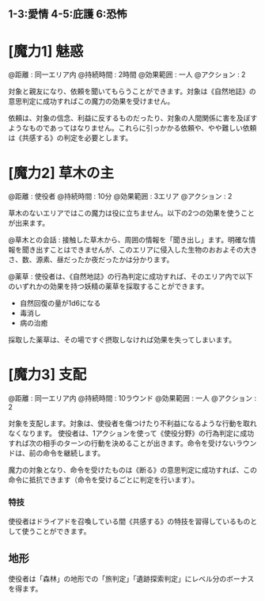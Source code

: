 ## 1-3:愛情	4-5:庇護	6:恐怖

# [魔力1] 魅惑

@距離 : 同一エリア内	@持続時間 : 2時間	@効果範囲 : 一人	@アクション : 2

対象と親友になり、依頼を聞いてもらうことができます。対象は《自然地誌》の意思判定に成功すればこの魔力の効果を受けません。

依頼は、対象の信念、利益に反するものだったり、対象の人間関係に害を及ぼすようなものであってはなりません。これらに引っかかる依頼や、やや難しい依頼は《共感する》の判定を必要とします。

# [魔力2] 草木の主

@距離 : 使役者	@持続時間 : 10分	@効果範囲 : 3エリア	@アクション : 2

草木のないエリアではこの魔力は役に立ちません。以下の2つの効果を使うことが出来ます。

@草木との会話 : 接触した草木から、周囲の情報を「聞き出し」ます。明確な情報を聞き出すことはできませんが、このエリアに侵入した生物のおおよその大きさ、数、源素、昼だったか夜だったかは分かります。

@薬草 : 使役者は、《自然地誌》の行為判定に成功すれば、そのエリア内で以下のいずれかの効果を持つ妖精の薬草を採取することができます。

* 自然回復の量が1d6になる
* 毒消し
* 病の治癒

採取した薬草は、その場ですぐ摂取しなければ効果を失ってしまいます。

# [魔力3] 支配

@距離 : 同一エリア内	@持続時間 : 10ラウンド	@効果範囲 : 一人	@アクション : 2

対象を支配します。対象は、使役者を傷つけたり不利益になるような行動を取れなくなります。
使役者は、1アクションを使って《使役分野》の行為判定に成功すれば次の相手のターンの行動を決めることが出きます。命令を受けないラウンドは、前の命令を継続します。

魔力の対象となり、命令を受けたものは《断る》の意思判定に成功すれば、この命令に抵抗できます（命令を受けるごとに判定を行います）。

### 特技

使役者はドライアドを召喚している間《共感する》の特技を習得しているものとして使うことができます。

## 地形

使役者は「森林」の地形での「旅判定」「遺跡探索判定」にレベル分のボーナスを得ます。
